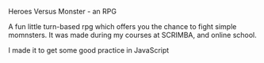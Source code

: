 Heroes Versus Monster - an RPG

A fun little turn-based rpg which offers you the chance to fight simple momnsters.
It was made during my courses at SCRIMBA, and online school.

I made it to get some good practice in JavaScript
